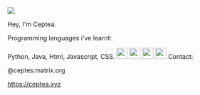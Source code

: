 

<!--
**Ceptea/Ceptea** is a ✨ _special_ ✨ repository because its `README.md` (this file) appears on your GitHub profile.

Here are some ideas to get you started:

- 🔭 I’m currently working on ...
- 🌱 I’m currently learning ...
- 👯 I’m looking to collaborate on ...
- 🤔 I’m looking for help with ...
- 💬 Ask me about ...
- 📫 How to reach me: ...
- 😄 Pronouns: ...
- ⚡ Fun fact: ...
-->
![](http://mc.ceptea.xyz:8424/img)

Hey, I'm Ceptea.


Programming languages i've learnt:


Python, Java, Html, Javascript, CSS.
<img src="https://ceptea.xyz/static/java.png" style="width: 25px; height: 25px;">
<img src="https://ceptea.xyz/static/javascript.png" style="width: 25px; height: 25px;">
<img src="https://ceptea.xyz/static/html.png" style="width: 25px; height: 25px;">
<img src="https://ceptea.xyz/static/css.png" style="width: 25px; height: 25px;">
Contact:


@ceptes:matrix.org


https://ceptea.xyz



